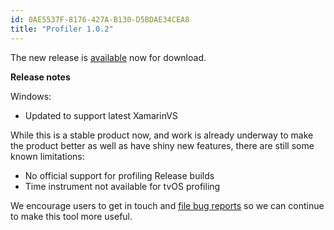 ```yaml
---
id: 0AE5537F-8176-427A-B130-D5BDAE34CEA8
title: "Profiler 1.0.2"
---
```


The new release is [available](http://xamarin.com/profiler) now for download.

**Release notes**

Windows:

* Updated to support latest XamarinVS


While this is a stable product now, and work is already underway to make the product better as well as
have shiny new features, there are still some known limitations:

* No official support for profiling Release builds
* Time instrument not available for tvOS profiling

We encourage users to get in touch and [file bug reports](https://bugzilla.xamarin.com/enter_bug.cgi?product=Profiler) so we can continue to make this tool more useful.

